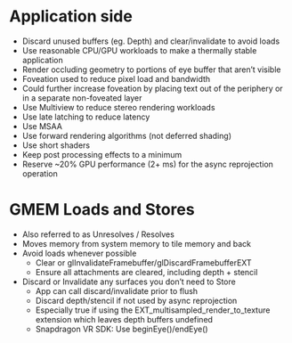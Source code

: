 # Application side
* Discard unused buffers (eg. Depth) and clear/invalidate to avoid loads
* Use reasonable CPU/GPU workloads to make a thermally stable application
* Render occluding geometry to portions of eye buffer that aren’t visible
* Foveation used to reduce pixel load and bandwidth
* Could further increase foveation by placing text out of the periphery or in a separate non-foveated layer
* Use Multiview to reduce stereo rendering workloads
* Use late latching to reduce latency
* Use MSAA
* Use forward rendering algorithms (not deferred shading)
* Use short shaders
* Keep post processing effects to a minimum
* Reserve ~20% GPU performance (2+ ms) for the async reprojection operation

# GMEM Loads and Stores
* Also referred to as Unresolves / Resolves
* Moves memory from system memory to tile memory and back
* Avoid loads whenever possible
  * Clear or glInvalidateFramebuffer/glDiscardFramebufferEXT
  * Ensure all attachments are cleared, including depth + stencil
* Discard or Invalidate any surfaces you don’t need to Store
  * App can call discard/invalidate prior to flush
  * Discard depth/stencil if not used by async reprojection
  * Especially true if using the EXT_multisampled_render_to_texture extension which leaves depth buffers undefined
  * Snapdragon VR SDK: Use beginEye()/endEye()
